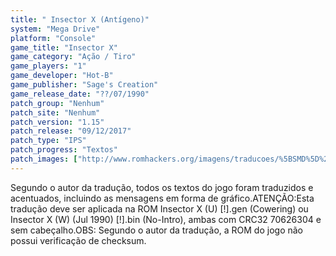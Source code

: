 ```yaml
---
title: " Insector X (Antígeno)"
system: "Mega Drive"
platform: "Console"
game_title: "Insector X"
game_category: "Ação / Tiro"
game_players: "1"
game_developer: "Hot-B"
game_publisher: "Sage's Creation"
game_release_date: "??/07/1990"
patch_group: "Nenhum"
patch_site: "Nenhum"
patch_version: "1.15"
patch_release: "09/12/2017"
patch_type: "IPS"
patch_progress: "Textos"
patch_images: ["http://www.romhackers.org/imagens/traducoes/%5BSMD%5D%20Insector%20X%20-%20Ant%C3%ADgeno%20-%201.png","http://www.romhackers.org/imagens/traducoes/%5BSMD%5D%20Insector%20X%20-%20Ant%C3%ADgeno%20-%202.png","http://www.romhackers.org/imagens/traducoes/%5BSMD%5D%20Insector%20X%20-%20Ant%C3%ADgeno%20-%203.png"]
---
```

Segundo o autor da tradução, todos os textos do jogo foram traduzidos e acentuados, incluindo as mensagens em forma de gráfico.ATENÇÃO:Esta tradução deve ser aplicada na ROM Insector X (U) [!].gen (Cowering) ou Insector X (W) (Jul 1990) [!].bin (No-Intro), ambas com CRC32 70626304 e sem cabeçalho.OBS: Segundo o autor da tradução, a ROM do jogo não possui verificação de checksum.